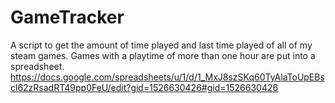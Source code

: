 # GameTracker
A script to get the amount of time played and last time played of all of my steam games. Games with a playtime of more than one hour are put into a spreadsheet.
https://docs.google.com/spreadsheets/u/1/d/1_MxJ8szSKq60TyAlaToUpEBscl62zRsadRT49pp0FeU/edit?gid=1526630426#gid=1526630426
